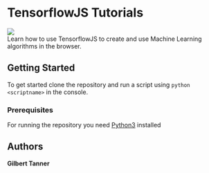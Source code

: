 # TensorflowJS Tutorials
![](https://js.tensorflow.org/images/TF_JS_lockup.png)  
Learn how to use TensorflowJS to create and use Machine Learning algorithms in the browser.

## Getting Started

To get started clone the repository and run a script using `python <scriptname>` in the console.

### Prerequisites

For running the repository you need [Python3](https://www.python.org/) installed

## Authors

 **Gilbert Tanner**
